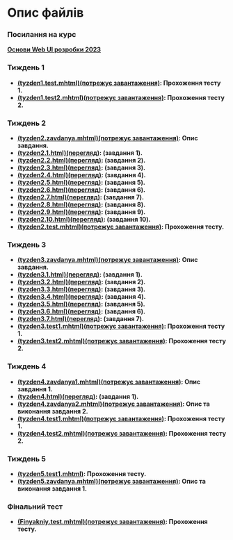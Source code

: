 <!DOCTYPE html>
<html>

<head>
</head>

<body>
  <h1>Опис файлів</h1>
  <h3>Посилання на курс</h3>
  <strong><a href="https://apps.prometheus.org.ua/learning/course/course-v1:LITS+114+2022_T2/home">Основи Web UI розробки 2023</a>
  <h3>Тиждень 1</h3>
<ul>
    <li><strong><a href="https://mushkettt.github.io/praktika/tyzden1.test.mhtml">(tyzden1.test.mhtml)(потрежує завантаження)</a>:</strong> Прохоження тесту 1.</li>
    <li><strong><a href="https://mushkettt.github.io/praktika/tyzden1.test2.mhtml">(tyzden1.test2.mhtml)(потрежує завантаження)</a>:</strong> Прохоження тесту 2.</li>
</ul>
<h3>Тиждень 2</h3>
<ul>
    <li><strong><a href="https://mushkettt.github.io/praktika/tyzden2.zavdanya.mhtml">(tyzden2.zavdanya.mhtml)(потрежує завантаження)</a>:</strong> Опис завдання.</li>
    <li><strong><a href="https://mushkettt.github.io/praktika/tyzden2.1.html">(tyzden2.1.html)(перегляд)</a>:</strong> (завдання 1).</li>
    <li><strong><a href="https://mushkettt.github.io/praktika/tyzden2.2.html">(tyzden2.2.html)(перегляд)</a>:</strong> (завдання 2).</li>
    <li><strong><a href="https://mushkettt.github.io/praktika/tyzden2.3.html">(tyzden2.3.html)(перегляд)</a>:</strong> (завдання 3).</li>
    <li><strong><a href="https://mushkettt.github.io/praktika/tyzden2.4.html">(tyzden2.4.html)(перегляд)</a>:</strong> (завдання 4).</li>
    <li><strong><a href="https://mushkettt.github.io/praktika/tyzden2.5.html">(tyzden2.5.html)(перегляд)</a>:</strong> (завдання 5).</li>
    <li><strong><a href="https://mushkettt.github.io/praktika/tyzden2.6.html">(tyzden2.6.html)(перегляд)</a>:</strong> (завдання 6).</li>
    <li><strong><a href="https://mushkettt.github.io/praktika/tyzden2.7.html">(tyzden2.7.html)(перегляд)</a>:</strong> (завдання 7).</li>
    <li><strong><a href="https://mushkettt.github.io/praktika/tyzden2.8.html">(tyzden2.8.html)(перегляд)</a>:</strong> (завдання 8).</li>
    <li><strong><a href="https://mushkettt.github.io/praktika/tyzden2.9.html">(tyzden2.9.html)(перегляд)</a>:</strong> (завдання 9).</li>
    <li><strong><a href="https://mushkettt.github.io/praktika/tyzden2.10.html">(tyzden2.10.html)(перегляд)</a>:</strong> (завдання 10).</li>
    <li><strong><a href="https://mushkettt.github.io/praktika/tyzden2.test.mhtml">(tyzden2.test.mhtml)(потрежує завантаження)</a>:</strong> Прохоження тесту.</li>

</ul>
<h3>Тиждень 3</h3>
<ul>
    <li><strong><a href="https://mushkettt.github.io/praktika/tyzden3.zavdanya.mhtml">(tyzden3.zavdanya.mhtml)(потрежує завантаження)</a>:</strong> Опис завдання.</li>
    <li><strong><a href="https://mushkettt.github.io/praktika/tyzden3.1.html">(tyzden3.1.html)(перегляд)</a>:</strong> (завдання 1).</li>
    <li><strong><a href="https://mushkettt.github.io/praktika/tyzden3.2.html">(tyzden3.2.html)(перегляд)</a>:</strong> (завдання 2).</li>
    <li><strong><a href="https://mushkettt.github.io/praktika/tyzden3.3.html">(tyzden3.3.html)(перегляд)</a>:</strong> (завдання 3).</li>
    <li><strong><a href="https://mushkettt.github.io/praktika/tyzden3.4.html">(tyzden3.4.html)(перегляд)</a>:</strong> (завдання 4).</li>
    <li><strong><a href="https://mushkettt.github.io/praktika/tyzden3.5.html">(tyzden3.5.html)(перегляд)</a>:</strong> (завдання 5).</li>
    <li><strong><a href="https://mushkettt.github.io/praktika/tyzden3.6.html">(tyzden3.6.html)(перегляд)</a>:</strong> (завдання 6).</li>
    <li><strong><a href="https://mushkettt.github.io/praktika/tyzden3.7.html">(tyzden3.7.html)(перегляд)</a>:</strong> (завдання 7).</li>
    <li><strong><a href="https://mushkettt.github.io/praktika/tyzden3.test1.mhtml">(tyzden3.test1.mhtml)(потрежує завантаження)</a>:</strong> Прохоження тесту 1.</li>
    <li><strong><a href="https://mushkettt.github.io/praktika/tyzden3.test2.mhtml">(tyzden3.test2.mhtml)(потрежує завантаження)</a>:</strong> Прохоження тесту 2.</li>

</ul>
<h3>Тиждень 4</h3>
<ul>
    <li><strong><a href="https://mushkettt.github.io/praktika/tyzden4.zavdanya1.mhtml">(tyzden4.zavdanya1.mhtml)(потрежує завантаження)</a>:</strong> Опис завдання 1.</li>
    <li><strong><a href="https://mushkettt.github.io/praktika/tyzden4.html">(tyzden4.html)(перегляд)</a>:</strong> (завдання 1).</li>
    <li><strong><a href="https://mushkettt.github.io/praktika/tyzden4.zavdanya2.mhtml">(tyzden4.zavdanya2.mhtml)(потрежує завантаження)</a>:</strong> Опис та виконання завдання 2.</li>
    <li><strong><a href="https://mushkettt.github.io/praktika/tyzden4.test1.mhtml">(tyzden4.test1.mhtml)(потрежує завантаження)</a>:</strong> Прохоження тесту 1.</li>
    <li><strong><a href="https://mushkettt.github.io/praktika/tyzden4.test2.mhtml">(tyzden4.test2.mhtml)(потрежує завантаження)</a>:</strong> Прохоження тесту 2.</li>
</ul>
<h3>Тиждень 5</h3>
<ul>
    <li><strong><a href="https://mushkettt.github.io/praktika/tyzden5.test1.mhtml">(tyzden5.test1.mhtml)</a>:</strong> Прохоження тесту.</li>
    <li><strong><a href="https://mushkettt.github.io/praktika/tyzden5.zavdanya.mhtml">(tyzden5.zavdanya.mhtml)(потрежує завантаження)</a>:</strong> Опис та виконання завдання 1.</li>
</ul>
<h3>Фінальний тест</h3>
<ul>
<li><strong><a href="https://mushkettt.github.io/praktika/Finyakniy.test.mhtml">(Finyakniy.test.mhtml)(потрежує завантаження)</a>:</strong> Прохоження тесту.</li>
  </ul>
</body>

</html>
